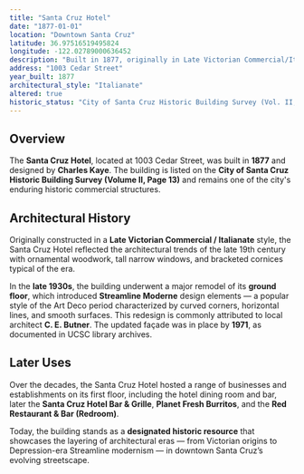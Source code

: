```yaml
---
title: "Santa Cruz Hotel"
date: "1877-01-01"
location: "Downtown Santa Cruz"
latitude: 36.97516519495824
longitude: -122.02789000636452
description: "Built in 1877, originally in Late Victorian Commercial/Italianate style; remodeled in the 1930s with Streamline Moderne elements on the ground floor."
address: "1003 Cedar Street"
year_built: 1877
architectural_style: "Italianate"
altered: true
historic_status: "City of Santa Cruz Historic Building Survey (Vol. II, #2/13, APN 005-047-09)"
---
```


## Overview

The **Santa Cruz Hotel**, located at 1003 Cedar Street, was built in **1877** and designed by **Charles Kaye**. The building is listed on the **City of Santa Cruz Historic Building Survey (Volume II, Page 13)** and remains one of the city's enduring historic commercial structures.

## Architectural History

Originally constructed in a **Late Victorian Commercial / Italianate** style, the Santa Cruz Hotel reflected the architectural trends of the late 19th century with ornamental woodwork, tall narrow windows, and bracketed cornices typical of the era.

In the **late 1930s**, the building underwent a major remodel of its **ground floor**, which introduced **Streamline Moderne** design elements — a popular style of the Art Deco period characterized by curved corners, horizontal lines, and smooth surfaces. This redesign is commonly attributed to local architect **C. E. Butner**. The updated façade was in place by **1971**, as documented in UCSC library archives.

## Later Uses

Over the decades, the Santa Cruz Hotel hosted a range of businesses and establishments on its first floor, including the hotel dining room and bar, later the **Santa Cruz Hotel Bar & Grille**, **Planet Fresh Burritos**, and the **Red Restaurant & Bar (Redroom)**.

Today, the building stands as a **designated historic resource** that showcases the layering of architectural eras — from Victorian origins to Depression-era Streamline modernism — in downtown Santa Cruz’s evolving streetscape.

